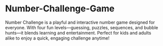 # Number-Challenge-Game
Number Challenge is a playful and interactive number game designed for everyone. With four fun levels—guessing, puzzles, sequences, and bubble hunts—it blends learning and entertainment. Perfect for kids and adults alike to enjoy a quick, engaging challenge anytime!
